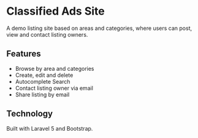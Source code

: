# Classified Ads Site
A demo listing site based on areas and categories, where users can post, view and contact listing owners.

## Features
- Browse by area and categories
- Create, edit and delete
- Autocomplete Search
- Contact listing owner via email
- Share listing by email

## Technology
Built with Laravel 5 and Bootstrap.
